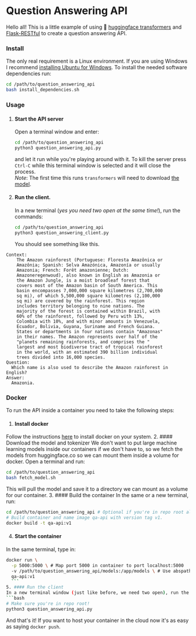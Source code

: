 # Question Answering API

Hello all! This is a little example of using :hugs: [huggingface transformers](https://github.com/huggingface/transformers) and [Flask-RESTful](https://flask-restful.readthedocs.io/en/latest/index.html) to create a  question answering API.

### Install
The only real requirement is a Linux environment. If you are using Windows I recommend [installing Ubuntu for Windows](https://ubuntu.com/tutorials/ubuntu-on-windows). To install the needed software dependencies run:
```bash
cd /path/to/question_answering_api
bash install_dependencies.sh
```

### Usage
1. #### Start the API server  
    Open a terminal window and enter:
    ```bash
    cd /path/to/question_answering_api
    python3 question_answering_api.py
    ```
    and let it run while you're playing around with it. To kill the server press `Ctrl-C` while this terminal window is selected and it will close the process.  
    _Note_: The first time this runs `transformers` will need to download [the model](https://huggingface.co/distilbert-base-cased-distilled-squad).
2. #### Run the client.
    In a new terminal (_yes you need two open at the same time!_), run the commands:
    ```bash
    cd /path/to/question_answering_api
    python3 question_answering_client.py
    ```

    You should see something like this.
```
Context:
    The Amazon rainforest (Portuguese: Floresta Amazônica or
    Amazônia; Spanish: Selva Amazónica, Amazonía or usually
    Amazonia; French: Forêt amazonienne; Dutch:
    Amazoneregenwoud), also known in English as Amazonia or
    the Amazon Jungle, is a moist broadleaf forest that
    covers most of the Amazon basin of South America. This
    basin encompasses 7,000,000 square kilometres (2,700,000
    sq mi), of which 5,500,000 square kilometres (2,100,000
    sq mi) are covered by the rainforest. This region
    includes territory belonging to nine nations. The
    majority of the forest is contained within Brazil, with
    60% of the rainforest, followed by Peru with 13%,
    Colombia with 10%, and with minor amounts in Venezuela,
    Ecuador, Bolivia, Guyana, Suriname and French Guiana.
    States or departments in four nations contain "Amazonas"
    in their names. The Amazon represents over half of the
    "planets remaining rainforests, and comprises the "
    largest and most biodiverse tract of tropical rainforest
    in the world, with an estimated 390 billion individual
    trees divided into 16,000 species.
Question:
  Which name is also used to describe the Amazon rainforest in English?
Answer:
  Amazonia.
```  

### Docker

To run the API inside a container you need to take the following steps:
1. #### Install docker
  Follow the instructions [here](https://docs.docker.com/engine/install/) to install docker on your system.
2. #### Download the model and tokenizer
  We don't want to put large machine learning models inside our containers if we don't have to, so we fetch the models from huggingface.co so we can mount them inside a volume for docker. Open a terminal and run:
  ```bash
  cd /path/to/question_answering_api
  bash fetch_model.sh
  ```
  This will pull the model and save it to a directory we can mount as a volume for our container.
3. #### Build the container
  In the same or a new terminal, run:
  ```bash
  cd /path/to/question_answering_api # Optional if you're in repo root already.
  # Build container and name image qa-api with version tag v1.
  docker build -t qa-api:v1
  ```
4. #### Start the container
  In the same terminal, type in:
  ```bash
  docker run \
    -p 5000:5000 \ # Map port 5000 in container to port localhost:5000
    -v /path/to/question_answering_api/models:/app/models \ # Use abspath!
    qa-api:v1
    ```
5. #### Run the client
  In a new terminal window (just like before, we need two open), run the following:
  ```bash
  # Make sure you're in repo root!
  python3 question_answering_api.py
  ```
And that's it! If you want to host your container in the cloud now it's as easy as saying `docker push`.
